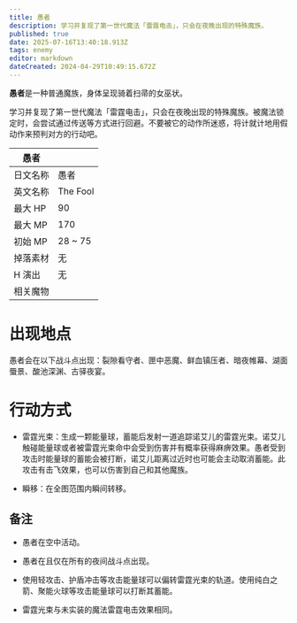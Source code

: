 ```yaml
---
title: 愚者
description: 学习并复现了第一世代魔法「雷霆电击」，只会在夜晚出现的特殊魔族。
published: true
date: 2025-07-16T13:40:18.913Z
tags: enemy
editor: markdown
dateCreated: 2024-04-29T10:49:15.672Z
---
```


**愚者**是一种普通魔族，身体呈现骑着扫帚的女巫状。

学习并复现了第一世代魔法「雷霆电击」，只会在夜晚出现的特殊魔族。被魔法锁定时，会尝试通过传送等方式进行回避。不要被它的动作所迷惑，将计就计地用假动作来预判对方的行动吧。

<!-- 在这里放置图像 -->

| 愚者 ||
| - | - |
| 日文名称 | <span lang="ja">愚者</span> |
| 英文名称 | The Fool |
| 最大 HP | 90 |
| 最大 MP | 170 |
| 初始 MP | 28 ~ 75 |
| 掉落素材 | 无 |
| H 演出 | 无 |
| 相关魔物 |  |

# 出现地点

愚者会在以下战斗点出现：裂隙看守者、匣中恶魔、鲜血镇压者、暗夜帷幕、湖面蜃景、酸池深渊、古驿夜宴。

# 行动方式

- 雷霆光束：生成一颗能量球，蓄能后发射一道追踪诺艾儿的雷霆光束。诺艾儿触碰能量球或者被雷霆光束命中会受到伤害并有概率获得麻痹效果。愚者受到攻击时能量球的蓄能会被打断，诺艾儿距离过近时也可能会主动取消蓄能。此攻击有击飞效果，也可以伤害到自己和其他魔族。

- 瞬移：在全图范围内瞬间转移。

## 备注

- 愚者在空中活动。

- 愚者在且仅在所有的夜间战斗点出现。

- 使用轻攻击、护盾冲击等攻击能量球可以偏转雷霆光束的轨道。使用纯白之箭、聚能火球等攻击能量球可以打断其蓄能。

- 雷霆光束与未实装的魔法雷霆电击效果相同。
